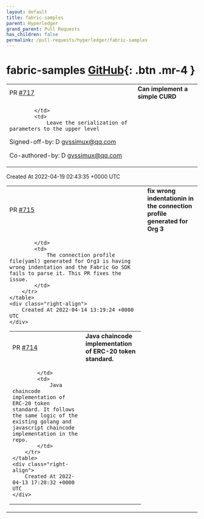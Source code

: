 ```yaml
---
layout: default
title: fabric-samples
parent: Hyperledger
grand_parent: Pull Requests
has_children: false
permalink: /pull-requests/hyperledger/fabric-samples
---
```


# fabric-samples <span class="fs-3 right-align">[GitHub](https://github.com/hyperledger/fabric-samples){: .btn .mr-4 }</span>


<div>
    <table>
        <tr>
            <td>
                PR <a href="https://github.com/hyperledger/fabric-samples/pull/717" class=".btn">#717</a>
            </td>
            <td>
                <b>
                    Can implement a simple CURD
                </b>
            </td>
        </tr>
        <tr>
            <td>
                
            </td>
            <td>
                Leave the serialization of parameters to the upper level

Signed-off-by: D <gvssimux@qq.com>

Co-authored-by: D <gvssimux@qq.com>
            </td>
        </tr>
    </table>
    <div class="right-align">
        Created At 2022-04-19 02:43:35 +0000 UTC
    </div>
</div>

<div>
    <table>
        <tr>
            <td>
                PR <a href="https://github.com/hyperledger/fabric-samples/pull/715" class=".btn">#715</a>
            </td>
            <td>
                <b>
                    fix wrong indentationin in the connection profile  generated for Org 3
                </b>
            </td>
        </tr>
        <tr>
            <td>
                
            </td>
            <td>
                The connection profile file(yaml) generated for Org3 is having wrong indentation and the Fabric Go SDK fails to parse it. This PR fixes the issue.
            </td>
        </tr>
    </table>
    <div class="right-align">
        Created At 2022-04-14 13:19:24 +0000 UTC
    </div>
</div>

<div>
    <table>
        <tr>
            <td>
                PR <a href="https://github.com/hyperledger/fabric-samples/pull/714" class=".btn">#714</a>
            </td>
            <td>
                <b>
                    Java chaincode implementation of ERC-20 token standard.
                </b>
            </td>
        </tr>
        <tr>
            <td>
                
            </td>
            <td>
                Java chaincode implementation of ERC-20 token standard. It follows the same logic of the existing golang and javascript chaincode implementation in the repo.
            </td>
        </tr>
    </table>
    <div class="right-align">
        Created At 2022-04-13 17:20:32 +0000 UTC
    </div>
</div>

